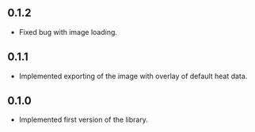 ## 0.1.2
- Fixed bug with image loading.

## 0.1.1
- Implemented exporting of the image with overlay of default heat data.

## 0.1.0
- Implemented first version of the library.
